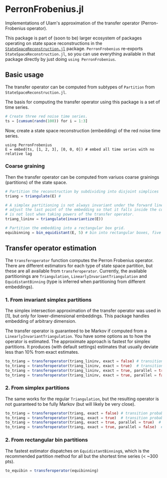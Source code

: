 # PerronFrobenius.jl

Implementations of Ulam's approximation of the transfer operator (Perron-Frobenius operator). 

This package is part of (soon to be) larger ecosystem of packages operating on state space reconstructions in the [`StateSpaceReconstruction.jl`](https://github.com/kahaaga/StateSpaceReconstruction.jl) package. `PerronFrobenius` re-exports `StateSpaceReconstruction.jl`, so you can use everything available in that package directly by just doing `using PerronFrobenius`.

## Basic usage
The transfer operator can be computed from subtypes of `Partition` from `StateSpaceReconstruction.jl`. 

The basis for computing the transfer operator using this package is a set of time series.

```julia
# Create three red noise time series.
ts = [cumsum(randn(100)) for i = 1:3] 
```

Now, create a state space reconstruction (embedding) of the red noise time series. 

```
using PerronFrobenius 
E = embed(ts, [1, 2, 3], [0, 0, 0]) # embed all time series with no relative lag
```

### Coarse graining

Then the transfer operator can be computed from variuos coarse grainings (partitions) of the state space. 

```julia 
# Partition the reconstruction by subdividing into disjoint simplices
triang = triangulate(E) # 

# A simplex partitioning is not always invariant under the forward linear map, which may bias the estimate. In this case, we can 
# adjust the last point of the embedding so that it falls inside the convex hull of the preceding points. This way, information
# is not lost when taking powers of the transfer operator. 
triang_lininv = triangulate(invariantize(E)) 

# Partition the embedding into a rectangular box grid.
equibinning = bin_equidistant(E, 5) # bin into rectangular boxes, five boxes along each dimension
```


## Transfer operator estimation

The `transferoperator` function computes the Perron Frobenius operator. There are different estimators for each type of state space partition, but these are all available from `transferoperator`. Currently, the available partitionings are `Triangulation`, `LinearlyInvariantTriangulation` and `EquidistantBinning` (type is inferred when partitioning from different embeddings). 

### 1. From invariant simplex partitions 
The simplex intersection approximation of the transfer operator was used in [1], but only for lower-dimensional embeddings. This package handles embedding of arbitrary dimension. 

The transfer operator is guaranteed to be Markov if computed from a `LinearlyInvariantTriangulation`. You have some options as to how 
the operator is estimated. The approximate approach is fastest for simplex partitions. It produces (with default settings) estimates that usually deviate less than 10% from exact estimates.

```julia
to_triang = transferoperator(triang_lininv, exact = false) # transition probabilities computed by approximate simplex intersection
to_triang = transferoperator(triang_lininv, exact = true)  # transition probabilities computed by exact simplex intersection
to_triang = transferoperator(triang_lininv, exact = true, parallel = true)  # exact intersection, run in parallel (this is the default).
to_triang = transferoperator(triang_lininv, exact = true, parallel = false)  # exact intersection, don't run in parallel.
```
### 2. From simplex partitions 
The same works for the regular `Triangulation`, but the resulting operator is not guaranteed to be fully Markov (but will likely be 
very close).

```julia
to_triang = transferoperator(triang, exact = false) # transition probabilities computed by approximate simplex intersection
to_triang = transferoperator(triang, exact = true)  # transition probabilities computed by exact simplex intersection
to_triang = transferoperator(triang, exact = true, parallel = true)  # exact intersection, run in parallel (this is the default).
to_triang = transferoperator(triang, exact = true, parallel = false)  # exact intersection, don't run in parallel.
```
### 2. From rectangular bin partitions
The fastest estimator dispatches on `EquidistantBinning`s, which is the recommended partition method for all but the shortest time series (< ~300 pts).

```julia
to_equibin = transferoperator(equibinning)
```


